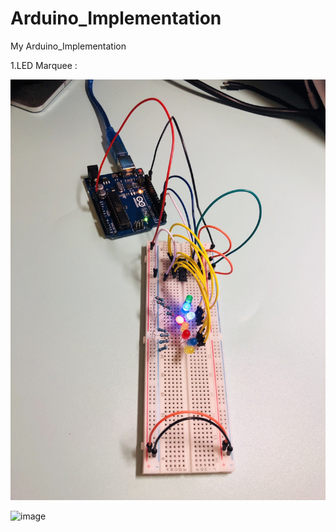 # Arduino_Implementation
My Arduino_Implementation

1.LED Marquee : 

![image](result/Image/Chp8_LED_74HC595.jpg)

![image](result/GIF/Chp9_LED.gif)

